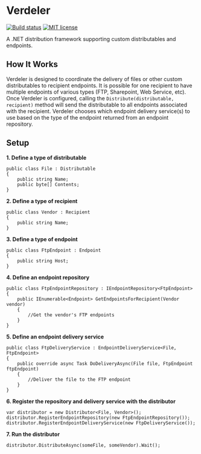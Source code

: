 # Verdeler

[![Build status](https://ci.appveyor.com/api/projects/status/bc2sduxl2rjwehyo?svg=true)](https://ci.appveyor.com/project/justinjstark/verdeler) [![MIT license](https://img.shields.io/github/license/justinjstark/verdeler.svg)](https://img.shields.io/github/license/justinjstark/verdeler.svg)

A .NET distribution framework supporting custom distributables and endpoints.

## How It Works

Verdeler is designed to coordinate the delivery of files or other custom distributables to recipient endpoints. It is possible for one recipient to have multiple endpoints of various types (FTP, Sharepoint, Web Service, etc). Once Verdeler is configured, calling the `Distribute(distributable, recipient)` method will send the distributable to all endpoints associated with the recipient. Verdeler chooses which endpoint delivery service(s) to use based on the type of the endpoint returned from an endpoint repository.

## Setup

**1. Define a type of distributable**

    public class File : Distributable
    {
        public string Name;
        public byte[] Contents;
    }

**2. Define a type of recipient**

    public class Vendor : Recipient
    {
        public string Name;
    }

**3. Define a type of endpoint**

    public class FtpEndpoint : Endpoint
    {
        public string Host;
    }

**4. Define an endpoint repository**

    public class FtpEndpointRepository : IEndpointRepository<FtpEndpoint>
    {
        public IEnumerable<Endpoint> GetEndpointsForRecipient(Vendor vendor)
        {
            //Get the vendor's FTP endpoints
        }
    }

**5. Define an endpoint delivery service**

    public class FtpDeliveryService : EndpointDeliveryService<File, FtpEndpoint>
    {
        public override async Task DoDeliveryAsync(File file, FtpEndpoint ftpEndpoint)
        {
            //Deliver the file to the FTP endpoint
        }
    }

**6. Register the repository and delivery service with the distributor**

    var distributor = new Distributor<File, Vendor>();
    distributor.RegisterEndpointRepository(new FtpEndpointRepository());
    distributor.RegisterEndpointDeliveryService(new FtpDeliveryService());

**7. Run the distributor**

    distributor.DistributeAsync(someFile, someVendor).Wait();
